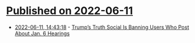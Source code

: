 # [Published on 2022-06-11](index.md)

* [2022-06-11, 14:43:18](https://news.ycombinator.com/item?id=31704782) - [Trump’s Truth Social Is Banning Users Who Post About Jan. 6 Hearings](https://variety.com/2022/digital/news/trumps-truth-social-is-banning-users-who-post-about-jan-6-hearings-according-to-reports-1235290726/)
